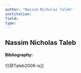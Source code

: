 ```yaml
---
author: "Nassim Nicholas Taleb"
institution:
field:
type:
---
```


## Nassim Nicholas Taleb
#### Bibliography:

![[@Taleb2009-is]]